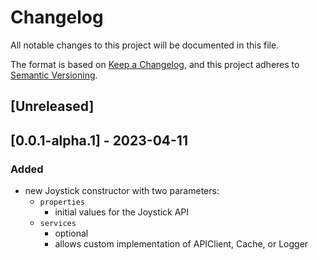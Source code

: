 # Changelog

All notable changes to this project will be documented in this file.

The format is based on [Keep a Changelog](https://keepachangelog.com/en/1.0.0/),
and this project adheres to [Semantic Versioning](https://semver.org/spec/v2.0.0.html).

## [Unreleased]

## [0.0.1-alpha.1] - 2023-04-11

### Added

- new Joystick constructor with two parameters:
    - `properties`
        - initial values for the Joystick API
    - `services`
        - optional
        - allows custom implementation of APIClient, Cache, or Logger
